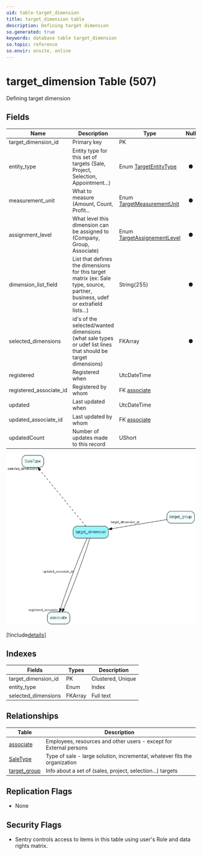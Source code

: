 ```yaml
---
uid: table-target_dimension
title: target_dimension table
description: Defining target dimension
so.generated: true
keywords: database table target_dimension
so.topic: reference
so.envir: onsite, online
---
```


# target\_dimension Table (507)

Defining target dimension

## Fields

| Name | Description | Type | Null |
|------|-------------|------|:----:|
|target\_dimension\_id|Primary key|PK| |
|entity\_type|Entity type for this set of targets (Sale, Project, Selection, Appointment...)|Enum [TargetEntityType](enums/targetentitytype.md)|&#x25CF;|
|measurement\_unit|What to measure (Amount, Count, Profit...|Enum [TargetMeasurementUnit](enums/targetmeasurementunit.md)|&#x25CF;|
|assignment\_level|What level this dimension can be assigned to (Company, Group, Associate)|Enum [TargetAssignementLevel](enums/targetassignementlevel.md)|&#x25CF;|
|dimension\_list\_field|List that defines the dimensions for this target matrix (ex: Sale type, source, partner, business, udef or extrafield lists...)|String(255)|&#x25CF;|
|selected\_dimensions|id&apos;s of the selected/wanted dimensions (what sale types or udef list lines that should be target dimensions)|FKArray|&#x25CF;|
|registered|Registered when|UtcDateTime| |
|registered\_associate\_id|Registered by whom|FK [associate](associate.md)| |
|updated|Last updated when|UtcDateTime| |
|updated\_associate\_id|Last updated by whom|FK [associate](associate.md)| |
|updatedCount|Number of updates made to this record|UShort| |


![target_dimension table relationship diagram](./media/target_dimension.png)

[!include[details](./includes/target-dimension.md)]

## Indexes

| Fields | Types | Description |
|--------|-------|-------------|
|target\_dimension\_id |PK |Clustered, Unique |
|entity\_type |Enum |Index |
|selected\_dimensions |FKArray |Full text |

## Relationships

| Table|  Description |
|------|-------------|
|[associate](associate.md)  |Employees, resources and other users - except for External persons |
|[SaleType](saletype.md)  |Type of sale - large solution, incremental, whatever fits the organization |
|[target\_group](target-group.md)  |Info about a set of (sales, project, selection...) targets |


## Replication Flags

* None

## Security Flags

* Sentry controls access to items in this table using user's Role and data rights matrix.

